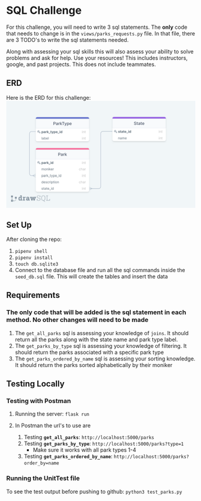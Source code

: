 # SQL Challenge

For this challenge, you will need to write 3 sql statements. The __only__ code that needs to change is in the `views/parks_requests.py` file. In that file, there are 3 TODO's to write the sql statements needed. 

Along with assessing your sql skills this will also assess your ability to solve problems and ask for help. Use your resources! This includes instructors, google, and past projects. This does not include teammates. 

## ERD
Here is the ERD for this challenge:
![](parks_erd.png)

## Set Up
After cloning the repo:
1. `pipenv shell`
2. `pipenv install`
3. `touch db.sqlite3`
4. Connect to the database file and run all the sql commands inside the `seed_db.sql` file. This will create the tables and insert the data
## Requirements
### The **only** code that will be added is the sql statement in each method. No other changes will need to be made
1. The `get_all_parks` sql is assessing your knowledge of `joins`. It should return all the parks along with the state name and park type label.
2. The `get_parks_by_type` sql is assessing your knowledge of filtering. It should return the parks associated with a specific park type
3. The `get_parks_ordered_by_name` sql is assessing your sorting knowledge. It should return the parks sorted alphabetically by their moniker

## Testing Locally

### Testing with Postman
1. Running the server: `flask run`
2. In Postman the url's to use are
    
    1. Testing **`get_all_parks`**: `http://localhost:5000/parks`
    2. Testing **`get_parks_by_type`**: `http://localhost:5000/parks?type=1`
        * Make sure it works with all park types 1-4
    4. Testing **`get_parks_ordered_by_name`**: `http://localhost:5000/parks?order_by=name`

### Running the UnitTest file
To see the test output before pushing to github: `python3 test_parks.py`
